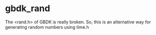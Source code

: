 # gbdk_rand
The &lt;rand.h> of GBDK is really broken. So, this is an alternative way for generating random numbers using time.h 
